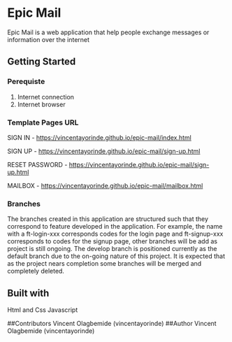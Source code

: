 # Epic Mail
Epic Mail is a web application that help people exchange messages or information over the internet

## Getting Started
### Perequiste
1. Internet connection
2. Internet browser

### Template Pages URL
SIGN IN - https://vincentayorinde.github.io/epic-mail/index.html

SIGN UP - https://vincentayorinde.github.io/epic-mail/sign-up.html

RESET PASSWORD - https://vincentayorinde.github.io/epic-mail/sign-up.html

MAILBOX - https://vincentayorinde.github.io/epic-mail/mailbox.html




### Branches
The branches created in this application are structured such that they correspond to feature developed in the application. For example, the  name with a ft-login-xxx corresponds codes for the login page and ft-signup-xxx corresponds to codes for the signup page, other branches will be add as project is still ongoing.
 The develop branch is positioned currently as the default branch due to the on-going nature of this project. It is expected that as the project nears completion some branches will be merged and completely deleted.

## Built with
Html and Css
Javascript

##Contributors
Vincent Olagbemide (vincentayorinde)
##Author
Vincent Olagbemide (vincentayorinde)